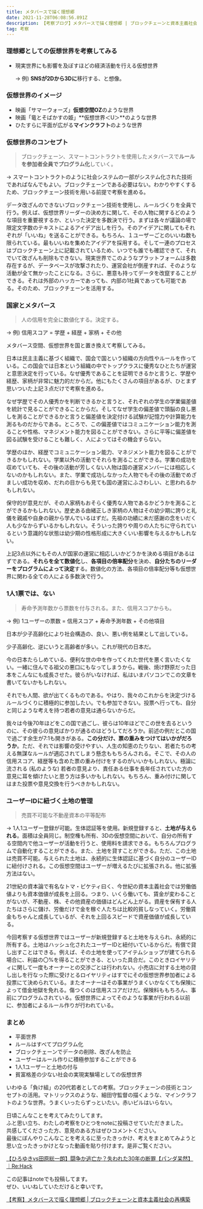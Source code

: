 ```yaml
---
title: メタバースで描く理想郷
date: 2021-11-28T06:08:56.891Z
description: 【考察ブログ】メタバースで描く理想郷 | ブロックチェーンと資本主義社会の再構築
tag: 考察
---
```

### 理想郷としての仮想世界を考察してみる

* 現実世界にも影響を及ぼすほどの経済活動を行える仮想世界

    → 例) **SNSが2Dから3Dに**移行する、と想像。
    

### 仮想世界のイメージ

* 映画「サマーウォーズ」**仮想空間OZ**のような世界
* 映画「竜とそばかすの姫」**仮想世界＜U＞**のような世界
* ひたすらに平面が広がる**マインクラフト**のような世界



### 仮想世界のコンセプト

> ブロックチェーン、スマートコントラクトを使用したメタバースで**ルールを参加者全員でプログラム化**していく。

→ スマートコントラクトのように社会システムの一部がシステム化された技術であればなんでもよい。ブロックチェーンである必要はない。わかりやすくするため、ブロックチェーン技術を用いる前提で考察を進める。

データ改ざんのできないブロックチェーン技術を使用し、ルールづくりを全員で行う。例えば、仮想世界リーダーの決め方に関して、その人物に関するどのような項目を重要視するか、といった決定を多数決で行う。まずは各々が議論の場で限定文字数のテキストによるアイデア出しを行う。そのアイデアに関してもそれぞれが「いいね」を送ることができる。もちろん、１ユーザーごとのいいね数も限られている。最もいいねを集めたアイデアを採用する。そして一連のプロセスはブロックチェーン上に記載されているため、いつでも誰でも確認できて、それでいて改ざんも削除もできない。現実世界でこのようなプラットフォームは多数存在するが、データベースが攻撃されたり、運営会社が倒産すれば、そのような活動が全て無かったことになる。さらに、悪意も持ってデータを改竄することができる。それは外部のハッカーであっても、内部の1社員であっても可能である。そのため、ブロックチェーンを活用する。



### 国家とメタバース

> 人の信用を完全に数値化する。決定する。

→ 例) 信用スコア = 学歴 + 経歴 + 家柄 + その他

メタバース空間、仮想世界を国と置き換えて考察してみる。

日本は民主主義に基づく組織で、国会で国という組織の方向性やルールを作っている。この国会では日本という組織の中でトップクラスに優秀なひとたちが運営と意思決定を行っている。なぜ優秀であることを証明できるかと言うと、学歴や経歴、家柄が非常に魅力的だからだ。他にもたくさんの項目があるが、ひとまず思いついた上記３点だけで考察を進める。

なぜ学歴でその人優秀かを判断できるかと言うと、それぞれの学生の学業偏差値を統計で見ることができることからだ。そしてなぜ学生の偏差値で頭脳の良し悪しを測ることができるかと言うと偏差値を決定付ける試験が記憶力や計算能力を測るものだからである。ところで、この偏差値ではコミュニケーション能力を測ることや性格、マネジメント能力を図ることができない。さらに平等に偏差値を図る試験を受けることも難しく、人によってはその機会すらない。

学歴のほか、経歴でコミュニケーション能力、マネジメント能力を図ることができるかもしれない。学業以外の活動でそれらを測ることができる。学業の成功を収めていても、その後の活動が芳しくない人物は国の運営メンバーには相応しくないのかもしれない。また、学業で成功しなかった人物でもその後の活動でめざましい成功を収め、だれの目からも見ても国の運営にふさわしい、と思われるかもしれない。

保守的が意見だが、その人家柄もおそらく優秀な人物であるかどうかを測ることができるかもしれない。歴史ある由緒正しき家柄の人物はその幼少期に誇りと礼儀を親戚や自身の親から学んでいるはずだ。先祖の功績に未だ感謝の念をいだく人も少なからずいるかもしれない。そういった誇りや周りの人たちに守られているという意識的な状態は幼少期の性格形成に大きくいい影響を与えるかもしれない。

上記3点以外にもその人が国家の運営に相応しいかどうかを決める項目があるはずである。**それらを全て数値化**し、**各項目の倍率配分**を決め、**自分たちのリーダーをプログラムによって決定**する。数値化の方法、各項目の倍率配分等も仮想世界に関わる全ての人による多数決で行う。



### 1人1票では、ない

> 寿命予測年数から票数を付与される。また、信用スコアからも。

→ 例) 1ユーザーの票数 = 信用スコア + 寿命予測年数 + その他項目

日本が少子高齢化により社会構造の、良い、悪い例を結果として出している。

少子高齢化、逆にいうと高齢者が多い。これが現代の日本だ。

今の日本たらしめている、便利な世の中を作ってくれた世代を悪く言いたくない。一緒に住んでる祖父の悪口にもなってしまうから。戦後、焼け野原だった日本をこんなにも成長させた。彼らがいなければ、私はいまパソコンでこの文章を書いてないかもしれない。

それでも人間、欲が出てくるものである。やはり、我々のこれからを決定づけるルールづくりに積極的に参加したい。でも参加できない。投票へ行っても、自分と同じような考えを持つ若者の意見は通らないからだ。

我々は今後70年ほどをこの国で過ごし、彼らは10年ほどでこの世を去るというのに、その彼らの意見ばかりが通るのはどうしてだろうか。前述の例だとこの国で過ごす余生が7:1も開きがある。**この分だけ、票の重みをつけてはいかがだろうか**。ただ、それでは影響の受けやすい、人生の知恵のたりない、若者たちの考える無謀なルールが適応されてしまう懸念ももちろんされる。そこで、その人の信用スコア、経歴等も含めた票の重み付けをするのがいいかもしれない。極論に流される (私のような) 若者の意見より、責任ある仕事を長年任されていた方の意見に耳を傾けたいと思う方は多いかもしれない。もちろん、重み付けに関してはまた投票や意見交換を行うべきかもしれない。



### ユーザーIDに紐づく土地の管理

> 売買不可能な不動産資本の平等配布

→ 1人1ユーザー登録が可能。生体認証等を使用。新規登録すると、**土地が与えられる**。面積は全員同じ。制空権も所有、3Dの仮想空間において、自分の所有する空間内で他ユーザーが活動を行うと、使用料を請求できる。もちろんプログラムで自動化することができる。また、土地を貸すことができる。ただ、この土地は売買不可能。与えられた土地は、永続的に生体認証に基づく自分のユーザーIDに紐付けされる。この仮想空間はユーザーが増えるたびに拡張される。他に拡張方法はない。

21世紀の資本論で有名なトマ・ピケティ曰く、今世紀の資本主義社会では労働価値よりも資本価値が成長を上回る。つまり、いくら働いても、賃金が変わることがないが、不動産、株、その他資産の価値はどんどん上がる。資産を保有する人たちはさらに儲け、労働だけで金を稼ぐ人たちは比較的貧しなっていく。労働賃金もちゃんと成長しているが、それを上回るスピードで資産価値が成長している。

今回考察する仮想世界ではユーザーが新規登録すると土地を与えられ、永続的に所有する。土地はハッシュ化されたユーザーIDと紐付いているからだ。有償で貸し出すことはできる。例えば、その土地を使ってアイテムショップが建てられる場合に、利益の〇%を得ることができる、といった具合だ。このときロイヤリティに関して一度もオーナーとの交渉ごとは行われない。小売店に対する土地の貸し出しを行なった際に受けとるロイヤリティはすでにその仮想世界参加者による投票にて決められている。またオーナーはその事業がうまくいかなくても保険によって借金地獄を免れる。傷つくのは信用スコアだけだ。保険料ももちろん、事前にプログラムされている。仮想世界によってそのような事業が行われる以前に、参加者によるルール作りが行われている。



### まとめ

* 平面世界
* ルールはすべてプログラム化
* ブロックチェーンでデータの削除、改ざんを防止
* ユーザーはルール作りに積極参加することができる
* 1人1ユーザーと土地の付与
* 貧富格差の少ない社会の実現実験場としての仮想世界

いわゆる「負け組」の20代若者としての考察。ブロックチェーンの技術とコンセプトの活用。マトリックスのような、細田守監督の描くような、マインクラフトのような世界。うまくいったらずっといたい。赤いピルはいらない。



日頃こんなことを考えてみたりしてます。\
ふと思い立ち、わたしの考察をひとつをnoteに投稿させていただきました。\
共感してくださった方、意見のある方はぜひコメントください。\
最後にぼんやりこんなことを考えるに至ったきっかけ、考えをまとめてみようと思い立ったきっかけとなった動画を貼り付けます。是非ご覧ください。



[【ひろゆきvs田原総一朗】闘争か逃亡か？失われた30年の断罪【パンダ呆然】｜Re:Hack](https://www.youtube.com/watch?t=2835&v=F-jsCm9jbV4&feature=emb_imp_woyt)



この記事はnoteでも投稿してます。\
ぜひ、いいねしていただけると幸いです。

[【考察】メタバースで描く理想郷 | ブロックチェーンと資本主義社会の再構築](https://note.com/jun__note/n/n4a7c89e6c36a)